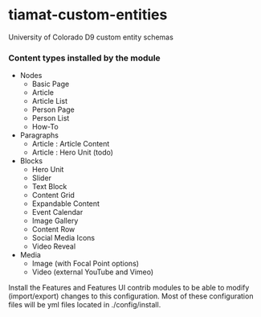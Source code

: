 # tiamat-custom-entities
University of Colorado D9 custom entity schemas 

### Content types installed by the module
- Nodes 
  - Basic Page
  - Article
  - Article List
  - Person Page
  - Person List
  - How-To 
- Paragraphs
  - Article : Article Content
  - Article : Hero Unit (todo)
- Blocks
  - Hero Unit
  - Slider
  - Text Block
  - Content Grid
  - Expandable Content
  - Event Calendar
  - Image Gallery
  - Content Row
  - Social Media Icons
  - Video Reveal 
- Media 
  - Image (with Focal Point options)
  - Video (external YouTube and Vimeo)

Install the Features and Features UI contrib modules to be able to modify (import/export) changes to this configuration. Most of these configuration files will be yml files located in ./config/install. 